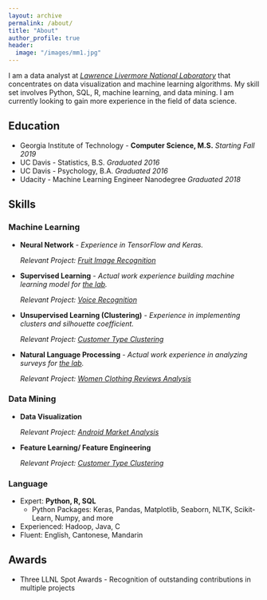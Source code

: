 ```yaml
---
layout: archive
permalink: /about/
title: "About"
author_profile: true
header:
  image: "/images/mm1.jpg"
---
```


I am a data analyst at *[Lawrence Livermore National Laboratory](https://en.wikipedia.org/wiki/Lawrence_Livermore_National_Laboratory)* that concentrates on data visualization and machine learning algorithms. My skill set involves Python, SQL, R, machine learning, and data mining. I am currently looking to gain more experience in the field of data science.

## Education
  * Georgia Institute of Technology - **Computer Science, M.S.**     *Starting Fall 2019*
  * UC Davis - Statistics, B.S.     *Graduated 2016*
  * UC Davis - Psychology, B.A.     *Graduated 2016*
  * Udacity - Machine Learning Engineer Nanodegree     *Graduated 2018*

## Skills

### Machine Learning

 * **Neural Network** - *Experience in TensorFlow and Keras.*

    *Relevant Project: [Fruit Image Recognition](/fruit_image_recognition/)*

 * **Supervised Learning** - *Actual work experience building machine learning model for [the lab](https://en.wikipedia.org/wiki/Lawrence_Livermore_National_Laboratory).*

    *Relevant Project: [Voice Recognition](/Voice_recognition/)*

 * **Unsupervised Learning (Clustering)** - *Experience in implementing clusters and silhouette coefficient.*

    *Relevant Project: [Customer Type Clustering](/Customer_Type_Clustering/)*

 * **Natural Language Processing** - *Actual work experience in analyzing surveys for [the lab](https://en.wikipedia.org/wiki/Lawrence_Livermore_National_Laboratory).*

    *Relevant Project: [Women Clothing Reviews Analysis](/Women_Clothing_Reviews/)*

### Data Mining
 * **Data Visualization**

    *Relevant Project: [Android Market Analysis](/Android_Market_Analysis/)*

 * **Feature Learning/ Feature Engineering**

    *Relevant Project: [Customer Type Clustering](/Customer_Type_Clustering/)*

### Language
  * Expert: **Python, R, SQL**
    + Python Packages: Keras, Pandas, Matplotlib, Seaborn, NLTK, Scikit-Learn, Numpy, and more
  * Experienced: Hadoop, Java, C
  * Fluent: English, Cantonese, Mandarin

## Awards
  * Three LLNL Spot Awards - Recognition of outstanding contributions in multiple projects
